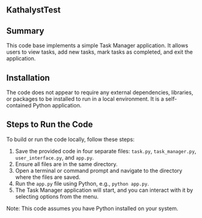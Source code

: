 ## KathalystTest


## Summary
This code base implements a simple Task Manager application. It allows users to view tasks, add new tasks, mark tasks as completed, and exit the application.

## Installation
The code does not appear to require any external dependencies, libraries, or packages to be installed to run in a local environment. It is a self-contained Python application.

## Steps to Run the Code
To build or run the code locally, follow these steps:

1. Save the provided code in four separate files: `task.py`, `task_manager.py`, `user_interface.py`, and `app.py`.
2. Ensure all files are in the same directory.
3. Open a terminal or command prompt and navigate to the directory where the files are saved.
4. Run the `app.py` file using Python, e.g., `python app.py`.
5. The Task Manager application will start, and you can interact with it by selecting options from the menu.

Note: This code assumes you have Python installed on your system.